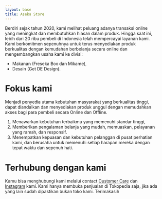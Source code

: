 ```yaml
---
layout: base
title: Aseka Store
---
```


Berdiri sejak tahun 2020, kami melihat peluang adanya transaksi online yang meningkat dan membutuhkan hiasan dalam 
produk. Hingga saat ini, lebih dari 20 ribu pembeli di Indonesia telah mempercayai layanan kami. Kami berkomitmen 
sepenuhnya untuk terus menyediakan produk berkualitas dengan kemudahan berbelanja secara online dan mengembangkan usaha
kami ke divisi: 
- Makanan (Freseka Box dan Mikame), 
- Desain (Get DE Design).

# Fokus kami

Menjadi penyedia utama kebutuhan masyarakat yang berkualitas tinggi, dapat diandalkan dan menyediakan produk unggul 
dengan memudahkan akses bagi para pembeli secara Online dan Offline.
1. Menawarkan kebutuhan terbaikmu yang memenuhi standar tinggi, 
2. Memberikan pengalaman belanja yang mudah, memuaskan, pelayanan yang ramah, dan responsif.
3. Menempatkan kepuasan dan kebutuhan pelanggan di pusat perhatian kami, dan berusaha untuk memenuhi setiap harapan 
mereka dengan tepat waktu dan sepenuh hati.

# Terhubung dengan kami

Kamu bisa menghubungi kami melalui contact [Customer Care](https://api.whatsapp.com/send?phone=6285817179418&text=Hallo%20kak%2C%20saya%20mau%20tau%20tentang%20ASEKA!%20Boleh%20tanya-tanya%20kah%3F%F0%9F%98%81) 
dan [Instagram](https://www.instagram.com/aseka.id) kami. Kami hanya membuka penjualan di Tokopedia saja, jika ada yang 
lain sudah dipastikan bukan toko kami. Terimakasih